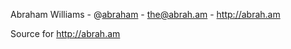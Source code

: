 Abraham Williams - @[abraham](https://twitter.com/abraham) - <the@abrah.am> - <http://abrah.am>

Source for http://abrah.am
